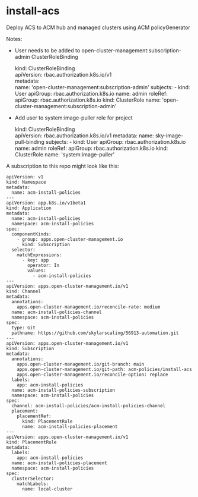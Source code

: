 # install-acs
Deploy ACS to ACM hub and managed clusters using ACM policyGenerator

Notes:
- User needs to be added to open-cluster-management:subscription-admin ClusterRoleBinding


    kind: ClusterRoleBinding  
    apiVersion: rbac.authorization.k8s.io/v1  
    metadata:  
      name: 'open-cluster-management:subscription-admin'
    subjects:
      - kind: User
        apiGroup: rbac.authorization.k8s.io
        name: admin
    roleRef:
      apiGroup: rbac.authorization.k8s.io
      kind: ClusterRole
      name: 'open-cluster-management:subscription-admin'

- Add user to system:image-puller role for project


    kind: ClusterRoleBinding  
    apiVersion: rbac.authorization.k8s.io/v1
    metadata:
      name: sky-image-pull-binding
    subjects:
      - kind: User
        apiGroup: rbac.authorization.k8s.io
        name: admin
    roleRef:
      apiGroup: rbac.authorization.k8s.io
      kind: ClusterRole
      name: 'system:image-puller'

A subscription to this repo might look like this:

    apiVersion: v1
    kind: Namespace
    metadata:
      name: acm-install-policies
    ---
    apiVersion: app.k8s.io/v1beta1
    kind: Application
    metadata:
      name: acm-install-policies
      namespace: acm-install-policies
    spec:
      componentKinds:
        - group: apps.open-cluster-management.io
          kind: Subscription
      selector:
        matchExpressions:
          - key: app
            operator: In
            values:
              - acm-install-policies
    ---
    apiVersion: apps.open-cluster-management.io/v1
    kind: Channel
    metadata:
      annotations:
        apps.open-cluster-management.io/reconcile-rate: medium
      name: acm-install-policies-channel
      namespace: acm-install-policies
    spec:
      type: Git
      pathname: https://github.com/skylarscaling/56913-automation.git
    ---
    apiVersion: apps.open-cluster-management.io/v1
    kind: Subscription
    metadata:
      annotations:
        apps.open-cluster-management.io/git-branch: main
        apps.open-cluster-management.io/git-path: acm-policies/install-acs
        apps.open-cluster-management.io/reconcile-option: replace
      labels:
        app: acm-install-policies
      name: acm-install-policies-subscription
      namespace: acm-install-policies
    spec:
      channel: acm-install-policies/acm-install-policies-channel
      placement:
        placementRef:
          kind: PlacementRule
          name: acm-install-policies-placement
    ---
    apiVersion: apps.open-cluster-management.io/v1
    kind: PlacementRule
    metadata:
      labels:
        app: acm-install-policies
      name: acm-install-policies-placement
      namespace: acm-install-policies
    spec:
      clusterSelector:
        matchLabels:
          name: local-cluster